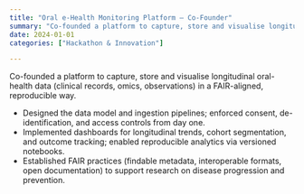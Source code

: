 ```yaml
---
title: "Oral e-Health Monitoring Platform — Co-Founder"
summary: "Co-founded a platform to capture, store and visualise longitudinal oral-health data (clinical records, omic data, observations) in a FAIR-aligned, reproducible way."
date: 2024-01-01
categories: ["Hackathon & Innovation"]

---
```


Co-founded a platform to capture, store and visualise longitudinal oral-health data (clinical records, omics, observations) in a FAIR-aligned, reproducible way.

- Designed the data model and ingestion pipelines; enforced consent, de-identification, and access controls from day one.
- Implemented dashboards for longitudinal trends, cohort segmentation, and outcome tracking; enabled reproducible analytics via versioned notebooks.
- Established FAIR practices (findable metadata, interoperable formats, open documentation) to support research on disease progression and prevention.
